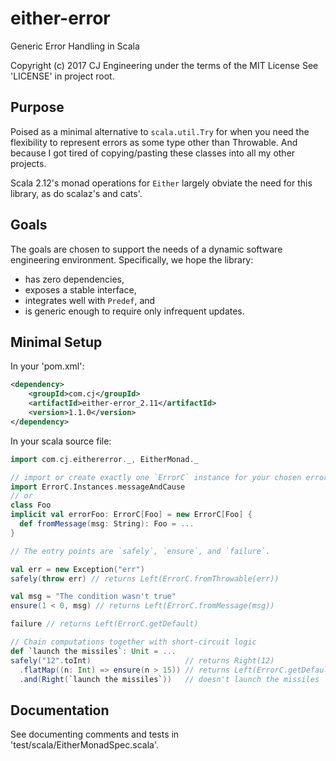 # either-error

Generic Error Handling in Scala

Copyright (c) 2017 CJ Engineering under the terms of the MIT License
See 'LICENSE' in project root.

## Purpose

Poised as a minimal alternative to `scala.util.Try` for when you need the
flexibility to represent errors as some type other than Throwable. And because I
got tired of copying/pasting these classes into all my other projects.

Scala 2.12's monad operations for `Either` largely obviate the need for this
library, as do scalaz's and cats'.

## Goals

The goals are chosen to support the needs of a dynamic software engineering
environment. Specifically, we hope the library:

- has zero dependencies,
- exposes a stable interface,
- integrates well with `Predef`, and
- is generic enough to require only infrequent updates.

## Minimal Setup

In your 'pom.xml':

```xml
<dependency>
    <groupId>com.cj</groupId>
    <artifactId>either-error_2.11</artifactId>
    <version>1.1.0</version>
</dependency>
```

In your scala source file:

```scala
import com.cj.eithererror._, EitherMonad._

// import or create exactly one `ErrorC` instance for your chosen error type
import ErrorC.Instances.messageAndCause
// or
class Foo
implicit val errorFoo: ErrorC[Foo] = new ErrorC[Foo] {
  def fromMessage(msg: String): Foo = ...
}

// The entry points are `safely`, `ensure`, and `failure`.

val err = new Exception("err")
safely(throw err) // returns Left(ErrorC.fromThrowable(err))

val msg = "The condition wasn't true"
ensure(1 < 0, msg) // returns Left(ErrorC.fromMessage(msg))

failure // returns Left(ErrorC.getDefault)

// Chain computations together with short-circuit logic
def `launch the missiles`: Unit = ...
safely("12".toInt)                     // returns Right(12)
  .flatMap((n: Int) => ensure(n > 15)) // returns Left(ErrorC.getDefault)
  .and(Right(`launch the missiles`))   // doesn't launch the missiles
```

## Documentation

See documenting comments and tests in 'test/scala/EitherMonadSpec.scala'.
